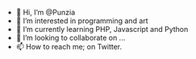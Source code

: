 - 👋 Hi, I’m @Punzia
- 👀 I’m interested in programming and art
- 🌱 I’m currently learning PHP, Javascript and Python 
- 💞️ I’m looking to collaborate on ...
- 📫 How to reach me; on Twitter.

<!---
Punzia/Punzia is a ✨ special ✨ repository because its `README.md` (this file) appears on your GitHub profile.
You can click the Preview link to take a look at your changes.
--->
